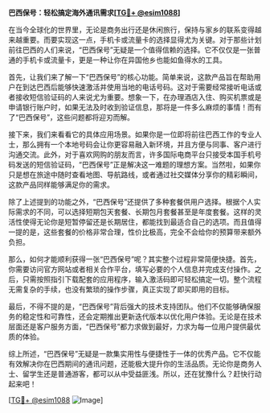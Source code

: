 **巴西保号：轻松搞定海外通讯需求[[TG💪+ @esim1088](https://t.me/s/esim1088)]**

在当今全球化的世界里，无论是商务出行还是休闲旅行，保持与家乡的联系变得越来越重要。而要实现这一点，手机卡或流量卡的选择显得尤为关键。对于那些计划前往巴西的人们来说，“巴西保号”无疑是一个值得信赖的选择。它不仅仅是一张普通的手机卡或流量卡，更是一种让你在异国他乡也能如鱼得水的工具。

首先，让我们来了解一下“巴西保号”的核心功能。简单来说，这款产品旨在帮助用户在到达巴西后能够快速激活并使用当地的电话号码。这对于需要经常接听电话或者接收短信验证码的人来说尤为重要。想象一下，在办理酒店入住、购买机票或是申请银行账户时，如果无法及时收到验证信息，那将是一件多么麻烦的事情！而有了“巴西保号”，这些问题都将迎刃而解。

接下来，我们来看看它的具体应用场景。如果你是一位即将前往巴西工作的专业人士，那么拥有一个本地号码会让你更容易融入新环境，并且方便与同事、客户进行沟通交流。此外，对于喜欢网购的朋友而言，许多国际电商平台只接受本国手机号码发送的短信验证码，“巴西保号”正是解决这一难题的理想方案。当然啦，如果你只是想在旅途中随时查看地图、导航路线，或者通过社交媒体分享你的精彩瞬间，这款产品同样能够满足你的需求。

除了上述提到的功能之外，“巴西保号”还提供了多种套餐供用户选择。根据个人实际需求的不同，可以选择短期包天套餐、长期包月套餐甚至是年度套餐。这样的灵活性使得无论你是短暂停留还是长期居住，都能找到最适合自己的选项。而且值得一提的是，这些套餐的价格非常合理，性价比极高，完全不会给你的预算带来额外负担。

那么，如何才能顺利获得一张“巴西保号”呢？其实整个过程非常简便快捷。首先，你需要访问官方网站或者相关合作平台，填写必要的个人信息并完成支付操作。之后，只需按照指引下载配套的应用程序，输入激活码即可轻松搞定一切。整个流程无需复杂的手续，也没有繁琐的操作步骤，真正实现了即买即用的目标。

最后，不得不提的是，“巴西保号”背后强大的技术支持团队。他们不仅能够确保服务的稳定性和可靠性，还会定期推出更新迭代版本以优化用户体验。无论是在技术层面还是客户服务方面，“巴西保号”都力求做到最好，力求为每一位用户提供最优质的体验。

综上所述，“巴西保号”无疑是一款集实用性与便捷性于一体的优秀产品。它不仅能有效解决你在巴西期间的通讯问题，还能极大提升你的生活品质。无论你是商务人士、留学生还是普通游客，都可以从中受益匪浅。所以，还在犹豫什么？赶快行动起来吧！

[[TG💪+ @esim1088](https://t.me/s/esim1088) ![Image](https://i.postimg.cc/4NQfJmqS/Snipaste-2025-05-13-00-14-12.png)]